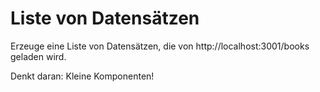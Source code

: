 # Liste von Datensätzen

Erzeuge eine Liste von Datensätzen, die von http://localhost:3001/books geladen wird.

Denkt daran: Kleine Komponenten!
